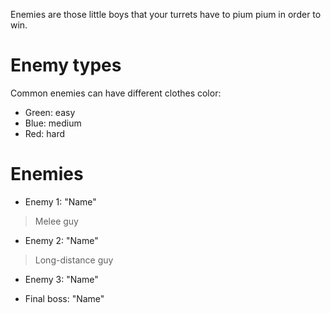 Enemies are those little boys that your turrets have to pium pium in order to win.

# Enemy types
Common enemies can have different clothes color:
* Green: easy
* Blue: medium
* Red: hard

# Enemies
* Enemy 1: "Name"
> Melee guy
* Enemy 2: "Name"
> Long-distance guy
* Enemy 3: "Name"
>
* Final boss: "Name"
>
